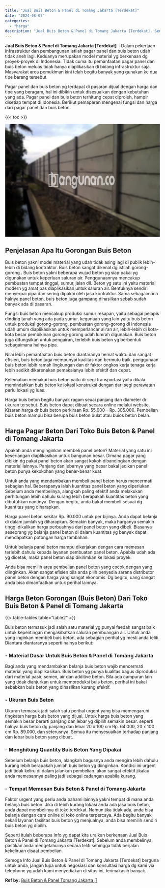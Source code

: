 ```yaml
---
title: "Jual Buis Beton & Panel di Tomang Jakarta [Terdekat]"
date: "2024-08-07"
categories: 
  - "harga"
description: "Jual Buis Beton & Panel di Tomang Jakarta [Terdekat]. Semoga Info Jual Buis Beton & Panel di Tomang Jakarta [Terdekat] berguna untuk anda, jangan lupa untu..."
---
```


**Jual Buis Beton & Panel di Tomang Jakarta \[Terdekat\]** – Dalam pekerjaan infrastruktur dan pembangunan istilah pagar panel dan buis beton udah tidak aneh lagi. Keduanya merupakan model material yg berkenaan dg proyek-proyek di Indonesia. Tidak cuma itu pemanfaatan pagar panel dan buis beton meluas tidak hanya diaplikasikan di bidang infrastruktur saja. Masyarakat area pemukiman kini telah begitu banyak yang gunakan ke dua tipe barang tersebut.

Pagar panel dan buis beton yg terdapat di pasaran dijual dengan harga dan tipe yang beragam, hal ini dibikin untuk disesuaikan dengan kebutuhan yang ada. Pagar panel dan buis beton terhitung cepat diproleh, hampir disetiap tempat di Idonesia. Berikut pemaparan mengenai fungsi dan harga dari pagar panel dan buis beton.

{{< toc >}}

![Jual Buis Beton & Panel di Tomang Jakarta [Terdekat]](/images/jual-panel-buis-beton-murah-46.png)

## Penjelasan Apa Itu Gorongan Buis Beton

Buis beton yakni model material yang udah tidak asing lagi di publik lebih-lebih di bidang kontraktor. Buis beton sangat dikenal dg istilah gorong-gorong . Buis beton yakni beberapa wujud beton yg siap pakai yg digunakan untuk keperluan saluran air. Penggunaannya mencakup pembuatan tempat tinggal, sumur, jalan dll. Beton yg satu ini yaitu material modern yg amat pas diaplikasikan untuk saluran air. Bentuknya sendiri menyerpai pipa dan sering dipakai oleh jasa kontraktor. Sama sebagaimana halnya panel beton, buis beton juga gampang dihasilkan sebab sudah banyak ada di pasaran.

Fungsi buis beton mencakup produksi sumur resapan, yaitu sebagai pelapis dinding tanah yang ada pada sumur. kegunaan yang lain yaitu buis beton untuk produksi gorong-gorong. pembuatan gorong-gorong di Indonesia udah umum diaplikasikan untuk memperlancar aliran air, lebih-lebih di kota-kota besar pembikinan gorong-gorong udah lumrah digunakan. Buis beton juga difungsikan untuk pengairan, terlebih buis beton yg berbentuk sebagaimana halnya pipa.

Nilai lebih pemanfaatan buis beton diantaranya hemat waktu dan sangat efisien, buis beton juga mempunyai kualitas dan bermutu baik. penggunaan buis beton lebih ramah lingkungan dan dr faktor ongkos kerja tenaga kerja lebih sedikit dikarenakan pemakaianya lebih efektif dan cepat.

Kelemahan memakai buis beton yaitu dr segi transportasi yaitu dikala memindahkan buis beton ke lokasi konstruksi dengan dari segi perawatan perlu lokasi yg luas.

Harga buis beton begitu banyak ragam seuai panjang dan diameter dr ukuran tersebut. Buis beton dapat dibuat secara online melalui website. Kisaran harga dr buis beton perkiraan Rp. 55.000 – Rp. 305.000. Pembelian buis beton mampu bisa berupa buis beton bulat atau buios beton belah.

## Harga Pagar Beton Dari Toko Buis Beton & Panel di Tomang Jakarta

Apakah anda menginginkan membeli panel beton? Material yang satu ini keseriangan diaplikasikan untuk bangunan besar. Dimana pagar yang dibikin dg pakai panel beton akan sangat kokoh dibandingkan dengan material lainnya. Panjang dan lebarnya yang besar bakal jadikan panel beton punya kekokohan yang benar-benar kuat.

Untuk anda yang mendambakan membeli panel beton harus mencermati sebagian hal. Beberapanya ialah kuantitas panel beton yang diperlukan. Sebelum anda membelinya, alangkah paling efektif anda melakukan perhitungan lebih dahulu kurang lebih berapakah kuantitas beton yang dibutuhkan nantinya. Dengan begitu, anda bakal membeli sesuai dg kuantitas yang diharapkan.

Harga panel beton sekitar Rp. 90.000 untuk per bijinya. Anda dapat belanja di dalam jumlah yg diharapkan. Semakin banyak, maka harganya semakin tinggi dikalikan harga perbuahnya dari panel beton yang dibeli. Biasanya seseorang yg belanja panel beton di dalam kuantitas yg banyak dapat mendapatkan potongan harga tambahan.

Untuk belanja panel beton mampu dikerjakan dengan cara memesan terlebih dahulu kepada layanan pembuatan panel beton. Apabila udah ada yg dicetak, maka panel beton siap dikirimkan ke lokasi proyek.

Anda bisa memilih area pembelian panel beton yang cocok dengan yang diinginkan. Akan sangat efisien bila anda pilih penyedia sarana distributor panel beton dengan harga yang sangat ekonomis. Dg begitu, uang sangat anda bisa dimanfaatkan untuk perihal lainnya.

## Harga Beton Gorongan (Buis Beton) Dari Toko Buis Beton & Panel di Tomang Jakarta

{{< table-tables table="table2" >}}

Buis beton termasuk jadi salah satu material yg punyai faedah sangat baik untuk kepentingan mengakibatkan saluran pembuangan air. Untuk anda yang inginkan membeli buis beton, ada sebagian perihal yg mesti anda teliti. Diantara diantaranya seperti halnya berikut:

### \- Material Dasar Untuk Buis Beton & Panel di Tomang Jakarta

Bagi anda yang mendambakan belanja buis beton wajib mencermati material yang diaplikasikan. Buis beton yg punya kualitas bagus diproduksi dari material pasir, semen, air dan additive beton. Bila ada campuran lain yang tidak dianjurkan untuk memproduksi buis beton, perihal ini bakal sebabkan buis beton yang dihasilkan kurang efektif.

### \- Ukuran Buis Beton

Ukuran termasuk jadi salah satu perihal urgent yang bisa memengaruhi tingkatan harga buis beton yang dijual. Untuk harga buis beton yang semakin besar berarti panjang dan lebar yg dipilih semakin besar. seperti halnya buis beton dg panjang dan lebar 20 x 100 cm Rp. 64.000, 20 x 100 cm Rp. 89.000, dan seterusnya. Semua itu menyesuaikan terhadap panjang dan lebar buis beton yang dibuat.

### \- Menghitung Quantity Buis Beton Yang Dipakai

Sebelum belanja buis beton, alangkah bagusnya anda mengira lebih dahulu kurang lebih berapakah jumlah buis beton yg diinginkan. Kondisi ini urgent jadi tidak keliru di dalam jalankan pembelian. akan sangat efektif jikalau anda memesannya paling jadi sebagai cadangan apabila kurang.

### \- Tempat Memesan Buis Beton & Panel di Tomang Jakarta

Faktor urgent yang perlu anda pahami lainnya yakni tempat di mana anda belanja buis beton. Jika di lebih kurang lokasi anda ada jasa buis beton, anda dapat membelinya di toko terdekat. Namun jika tidak ada, anda bisa belanja dengan cara online di toko online terpercaya. Ada begitu banyak sekali layanan fasilitas buis beton yg menjualnya, anda bisa memilih sendiri buis beton yg dipilih.

Seperti itulah beberapa Info yg dapat kita uraikan berkenaan Jual Buis Beton & Panel di Tomang Jakarta \[Terdekat\]. Sebelum anda membelinya, pastikan anda mengetahuinya secara teliti sehingga tidak berjalan kekeliruan disaat pembelian.

Semoga Info Jual Buis Beton & Panel di Tomang Jakarta \[Terdekat\] berguna untuk anda, jangan lupa untuk negosiasi dan konsultasi harga dg kami via telephone yg udah kami menyediakan di situs ini, terimakasih banyak.

**Ref by:** [Buis Beton & Panel Tomang Jakarta []](https://id.wikipedia.org/wiki/Buis)
